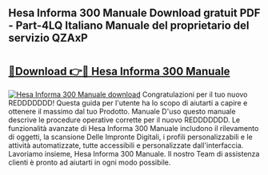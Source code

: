 ## Hesa Informa 300 Manuale Download gratuit PDF - Part-4LQ Italiano Manuale del proprietario del servizio QZAxP

# <h2><a href="http://dfgeahe.blite.top/?on=Hesa+Informa+300+Manuale">🔗Download 👉🔴 Hesa Informa 300 Manuale</a></h2>

[![Hesa Informa 300 Manuale download](https://i.imgur.com/lujVjoI.png)](http://dfgeahe.blite.top/?on=Hesa+Informa+300+Manuale)
Congratulazioni per il tuo nuovo REDDDDDDD! Questa guida per l'utente ha lo scopo di aiutarti a capire e ottenere il massimo dal tuo Prodotto. Manuale D'uso questo manuale descrive le procedure operative corrette per il nuovo REDDDDDDD. Le funzionalità avanzate di Hesa Informa 300 Manuale includono il rilevamento di oggetti, la scansione Delle Impronte Digitali, i profili personalizzabili e le attività automatizzate, tutte accessibili e personalizzate dall'interfaccia. Lavoriamo insieme, Hesa Informa 300 Manuale. Il nostro Team di assistenza clienti è pronto ad aiutarti in ogni modo possibile.
